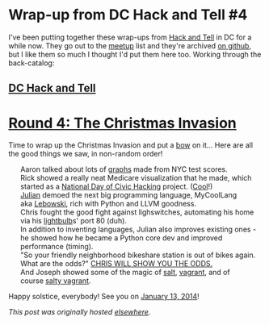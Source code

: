 # Wrap-up from DC Hack and Tell #4



I've been putting together these wrap-ups from&#160;<a href="http://hackandtell.org/">Hack and Tell</a>&#160;in DC for a while now. They go out to the&#160;<a href="http://www.meetup.com/DC-Hack-and-Tell/">meetup</a>&#160;list and they're archived&#160;<a href="https://github.com/hackandtell/wrapup">on github</a>, but I like them so much I thought I'd put them here too. Working through the back-catalog:

<h2><a href="http://www.meetup.com/DC-Hack-and-Tell/">DC Hack and Tell</a></h2>
<h1>
<a class="anchor" href="https://github.com/hackandtell/wrapup/blob/master/dc/2013-12-09.md#round-4-the-christmas-invasion" name="user-content-round-4-the-christmas-invasion"></a><a href="http://www.meetup.com/DC-Hack-and-Tell/events/153553012/">Round 4: The Christmas Invasion</a>
</h1>
Time to wrap up the Christmas Invasion and put a&#160;<a href="http://www.bbc.co.uk/doctorwho/medialibrary/s0/images/episode-promo/s0_01.jpg">bow</a>&#160;on it... Here are all the good things we saw, in non-random order!
<ul class="task-list">
	<li>Aaron talked about lots of&#160;<a href="http://planspace.org/nyc-tests/">graphs</a>&#160;made from NYC test scores.</li>
	<li>Rick showed a really neat Medicare visualization that he made, which started as a&#160;<a href="http://hackforchange.org/">National Day of Civic Hacking</a>&#160;project. (<a href="http://www.geekosystem.com/wp-content/uploads/2013/08/bowties3.gif">Cool</a>!)</li>
	<li>
<a href="http://juliangindi.com/">Julian</a>&#160;demoed the next big programming language, MyCoolLang aka&#160;<a href="http://lebowski.juliangindi.com/">Lebowski</a>, rich with Python and LLVM goodness.</li>
	<li>Chris fought the good fight against lighswitches, automating his home via his&#160;<a href="http://www.meethue.com/">lightbulb</a>s' port 80 (duh).</li>
	<li>In addition to inventing languages, Julian also improves existing ones - he showed how he became a Python core dev and improved performance (timing).</li>
	<li>"So your friendly neighborhood bikeshare station is out of bikes again. What are the odds?"&#160;<a href="http://cmgiven.github.io/bikeshare-odds/">CHRIS WILL SHOW YOU THE ODDS.</a>
</li>
	<li>And Joseph showed some of the magic of&#160;<a href="https://github.com/saltstack/salt">salt</a>,&#160;<a href="http://www.vagrantup.com/">vagrant</a>, and of course&#160;<a href="https://github.com/saltstack/salty-vagrant">salty vagrant</a>.</li>
</ul>
Happy solstice, everybody! See you on&#160;<a href="http://www.meetup.com/DC-Hack-and-Tell/events/155299672/">January 13, 2014</a>!



*This post was originally hosted [elsewhere](https://planspacedotorg.wordpress.com/2014/06/30/wrap-up-from-dc-hack-and-tell-4/).*
